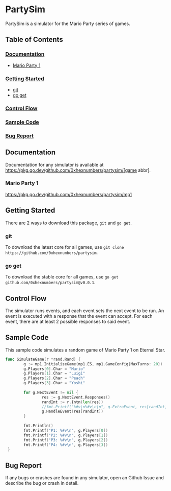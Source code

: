 # PartySim

PartySim is a simulator for the Mario Party series of games.

## Table of Contents

### [Documentation](#documentation)

- [Mario Party 1](#mario-party-1)

### [Getting Started](#getting-started)

- [git](#git)
- [go get](#go-get)
  
### [Control Flow](#control-flow)

### [Sample Code](#sample-code)

### [Bug Report](#bug-report)

## Documentation

Documentation for any simulator is available at https://pkg.go.dev/github.com/0xhexnumbers/partysim/[game abbr].

### Mario Party 1

https://pkg.go.dev/github.com/0xhexnumbers/partysim/mp1

## Getting Started

There are 2 ways to download this package, `git` and `go get`.

### git

To download the latest core for all games, use `git clone https://github.com/0xhexnumbers/partysim`.

### go get

To download the stable core for all games, use `go get github.com/0xhexnumbers/partysim@v0.0.1`.

## Control Flow

The simulator runs events, and each event sets the next event to be run. An event is executed with a response that the event can accept. For each event, there are at least 2 possible responses to said event.

## Sample Code

This sample code simulates a random game of Mario Party 1 on Eternal Star.

```go
func SimulateGame(r *rand.Rand) {
        g := mp1.InitializeGame(mp1.ES, mp1.GameConfig{MaxTurns: 20})
        g.Players[0].Char = "Mario"
        g.Players[1].Char = "Luigi"
        g.Players[2].Char = "Peach"
        g.Players[3].Char = "Yoshi"
 
        for g.NextEvent != nil {
                res := g.NextEvent.Responses()
                randInt := r.Intn(len(res))
                //fmt.Printf("%#v\n%#v\n\n", g.ExtraEvent, res[randInt])
                g.HandleEvent(res[randInt])
        }
 
        fmt.Println()
        fmt.Printf("P1: %#v\n", g.Players[0])
        fmt.Printf("P2: %#v\n", g.Players[1])
        fmt.Printf("P3: %#v\n", g.Players[2])
        fmt.Printf("P4: %#v\n", g.Players[3])
 }
```

## Bug Report

If any bugs or crashes are found in any simulator, open an Github Issue and describe the bug or crash in detail.
